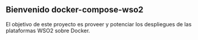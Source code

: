 ## Bienvenido docker-compose-wso2

El objetivo de este proyecto es proveer y potenciar los despliegues de las plataformas WSO2 sobre Docker.
